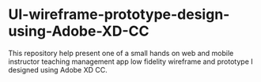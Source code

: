 # UI-wireframe-prototype-design-using-Adobe-XD-CC
This repository help present one of a small hands on web and mobile instructor teaching management app low fidelity wireframe and prototype I designed using Adobe XD CC.
